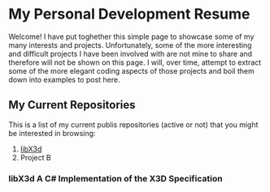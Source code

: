 # My Personal Development Resume

Welcome!  I have put toghether this simple page to showcase some of my many interests and projects.  Unfortunately, some of the more interesting and difficult projects I have been involved with are not mine to share and therefore will not be shown on this page.  I will, over time, attempt to extract some of the more elegant coding aspects of those projects and boil them down into examples to post here.

## My Current Repositories

This is a list of my current publis repositories (active or not) that you might be interested in browsing:

1. [libX3d](https://github.com/doug8679/DougBraxton#libx3d-a-c-implementation-of-the-x3d-specification)
2. Project B

### **libX3d** A C\# Implementation of the X3D Specification
